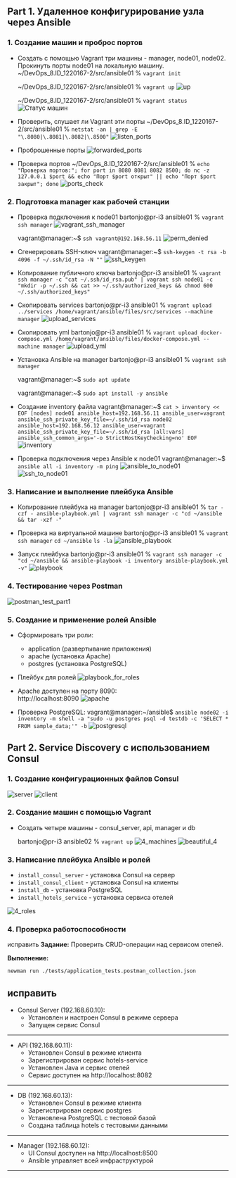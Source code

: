 ## Part 1. Удаленное конфигурирование узла через Ansible

### 1. Создание машин и проброс портов

- Создать с помощью Vagrant три машины - manager, node01, node02. Прокинуть порты node01 на локальную машину.
   ~/DevOps_8.ID_1220167-2/src/ansible01 % `vagrant init`

   ~/DevOps_8.ID_1220167-2/src/ansible01 % `vagrant up`
![up](misc/images/vagrant_up.png)

   ~/DevOps_8.ID_1220167-2/src/ansible01 % `vagrant status`
![Статус машин](misc/images/vagrant_status.png)

- Проверить, слушает ли Vagrant эти порты
   ~/DevOps_8.ID_1220167-2/src/ansible01 % `netstat -an | grep -E "\.8080|\.8081|\.8082|\.8500"`
![listen_ports](misc/images/vagrant_listen_ports.png)

- Проброшенные порты
![forwarded_ports](misc/images/forwarded_ports.png)

- Проверка портов
   ~/DevOps_8.ID_1220167-2/src/ansible01 % `echo "Проверка портов:"; for port in 8080 8081 8082 8500; do nc -z 127.0.0.1 $port && echo "Порт $port открыт" || echo "Порт $port закрыт"; done`
![ports_check](misc/images/ports_check.png)

### 2. Подготовка manager как рабочей станции

- Проверка подключения к node01
   bartonjo@pr-i3 ansible01 % `vagrant ssh manager`
![vagrant_ssh_manager](misc/images/vagrant_ssh_manager.png)

   vagrant@manager:~$ `ssh vagrant@192.168.56.11`
![perm_denied](misc/images/perm_denied.png)

- Сгенерировать SSH-ключ
   vagrant@manager:~$ `ssh-keygen -t rsa -b 4096 -f ~/.ssh/id_rsa -N ""`
![ssh_keygen](misc/images/ssh_keygen.png)

- Копирование публичного ключа
   bartonjo@pr-i3 ansible01 % `vagrant ssh manager -c "cat ~/.ssh/id_rsa.pub" | vagrant ssh node01 -c "mkdir -p ~/.ssh && cat >> ~/.ssh/authorized_keys && chmod 600 ~/.ssh/authorized_keys"`

- Скопировать services
   bartonjo@pr-i3 ansible01 % `vagrant upload ../services /home/vagrant/ansible/files/src/services --machine manager`
![upload_services](misc/images/upload_services_to_manager.png)

- Скопировать yml
   bartonjo@pr-i3 ansible01 % `vagrant upload docker-compose.yml /home/vagrant/ansible/files/docker-compose.yml --machine manager`
![upload_yml](misc/images/upload_yml_to_manager.png)

- Установка Ansible на manager
   bartonjo@pr-i3 ansible01 % `vagrant ssh manager`

   vagrant@manager:~$ `sudo apt update`

   vagrant@manager:~$ `sudo apt install -y ansible`

- Создание inventory файла
   vagrant@manager:~$ `cat > inventory << EOF
   [nodes]
   node01 ansible_host=192.168.56.11 ansible_user=vagrant ansible_ssh_private_key_file=~/.ssh/id_rsa
   node02 ansible_host=192.168.56.12 ansible_user=vagrant ansible_ssh_private_key_file=~/.ssh/id_rsa
   [all:vars]
   ansible_ssh_common_args='-o StrictHostKeyChecking=no'
   EOF`
![inventory](misc/images/inventory.png)

- Проверка подключения через Ansible к node01
   vagrant@manager:~$ `ansible all -i inventory -m ping`
![ansible_to_node01](misc/images/ansible_to_node01.png)
![ssh_to_node01](misc/images/ssh_to_node01.png)

### 3. Написание и выполнение плейбука Ansible

- Копирование плейбука на manager
   bartonjo@pr-i3 ansible01 % `tar -czf - ansible-playbook.yml | vagrant ssh manager -c "cd ~/ansible && tar -xzf -"`

- Проверка на виртуальной машине
   bartonjo@pr-i3 ansible01 % `vagrant ssh manager`
   `cd ~/ansible`
   `ls -la`
![ansible_playbook](misc/images/ansible_playbook.png)

- Запуск плейбука
   bartonjo@pr-i3 ansible01 % `vagrant ssh manager -c "cd ~/ansible && ansible-playbook -i inventory ansible-playbook.yml -v"`
![playbook](misc/images/playbook.png)

### 4. Тестирование через Postman

![postman_test_part1](misc/images/postman_test_part1.png)

### 5. Создание и применение ролей Ansible

- Сформировать три роли:
  - application (развертывание приложения)
  - apache (установка Apache)
  - postgres (установка PostgreSQL)

- Плейбук для ролей
![playbook_for_roles](misc/images/playbook_for_roles.png)

- Apache доступен на порту 8090:   
http://localhost:8090
![apache](misc/images/apache.png)

- Проверка PostgreSQL:
vagrant@manager:~/ansible$ `ansible node02 -i inventory -m shell -a "sudo -u postgres psql -d testdb -c 'SELECT * FROM sample_data;'" -b`
![postgresql](misc/images/postgresql.png)

## Part 2. Service Discovery с использованием Consul

### 1. Создание конфигурационных файлов Consul

![server](misc/images/consul_server.png)
![client](misc/images/consul_client.png)

### 2. Создание машин с помощью Vagrant

- Создать четыре машины - consul_server, api, manager и db

   bartonjo@pr-i3 ansible02 % `vagrant up`
![4_machines](misc/images/4_machines.png)
![beautiful_4](misc/images/beautiful_4.png)

### 3. Написание плейбука Ansible и ролей

- `install_consul_server` - установка Consul на сервер
- `install_consul_client` - установка Consul на клиенты
- `install_db` - установка PostgreSQL
- `install_hotels_service` - установка сервиса отелей

![4_roles](misc/images/4_roles.png)

### 4. Проверка работоспособности

исправить
**Задание:** Проверить CRUD-операции над сервисом отелей.

**Выполнение:**
```bash
newman run ./tests/application_tests.postman_collection.json
```
исправить
---
- Consul Server (192.168.60.10): 
   - Установлен и настроен Consul в режиме сервера
   - Запущен сервис Consul
---   
- API (192.168.60.11):
   - Установлен Consul в режиме клиента
   - Зарегистрирован сервис hotels-service
   - Установлен Java и сервис отелей
   - Сервис доступен на http://localhost:8082
---
- DB (192.168.60.13):
   - Установлен Consul в режиме клиента
   - Зарегистрирован сервис postgres
   - Установлена PostgreSQL с тестовой базой
   - Создана таблица hotels с тестовыми данными
---
- Manager (192.168.60.12):
   - UI Consul доступен на http://localhost:8500
   - Ansible управляет всей инфраструктурой
---